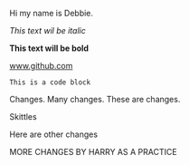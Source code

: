 Hi my name is Debbie.

*This text wil be italic*

**This text will be bold**

www.github.com

```
This is a code block
```


Changes. Many changes. These are changes.


Skittles

Here are other changes

MORE CHANGES BY HARRY AS A PRACTICE